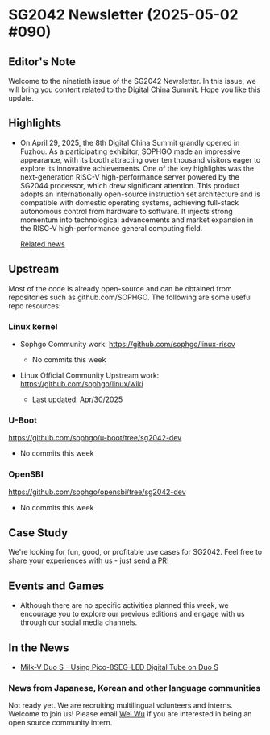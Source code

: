 # SG2042 Newsletter (2025-05-02 #090)

## Editor's Note

Welcome to the ninetieth issue of the SG2042 Newsletter.  In this issue, we will bring you content related to the Digital China Summit. Hope you like this update.

## Highlights

+ On April 29, 2025, the 8th Digital China Summit grandly opened in Fuzhou. As a participating exhibitor, SOPHGO made an impressive appearance, with its booth attracting over ten thousand visitors eager to explore its innovative achievements. One of the key highlights was the next-generation RISC-V high-performance server powered by the SG2044 processor, which drew significant attention. This product adopts an internationally open-source instruction set architecture and is compatible with domestic operating systems, achieving full-stack autonomous control from hardware to software. It injects strong momentum into technological advancements and market expansion in the RISC-V high-performance general computing field.

  [Related news](https://mp.weixin.qq.com/s/mJ-AW-Wfcf7JBY5ADZ1MXQ?scene=1)

## Upstream

Most of the code is already open-source and can be obtained from repositories such as github.com/SOPHGO. The following are some useful repo resources:

### Linux kernel

+ Sophgo Community work: https://github.com/sophgo/linux-riscv

  + No commits this week

+ Linux Official Community Upstream work: https://github.com/sophgo/linux/wiki

  + Last updated: Apr/30/2025


### U-Boot

https://github.com/sophgo/u-boot/tree/sg2042-dev

+ No commits this week

### OpenSBI

https://github.com/sophgo/opensbi/tree/sg2042-dev

+ No commits this week

## Case Study

We're looking for fun, good, or profitable use cases for SG2042. Feel free to share your experiences with us - [just send a PR!](https://github.com/sophgocommunity/SG2042-Newsletter/pulls)

## Events and Games

- Although there are no specific activities planned this week, we encourage you to explore our previous editions and engage with us through our social media channels.


## In the News

+ [Milk-V Duo S - Using Pico-8SEG-LED Digital Tube on Duo S][news-1]

[news-1]:https://www.bilibili.com/video/BV1jpLyzgE3T

### News from Japanese, Korean and other language communities

Not ready yet. We are recruiting multilingual volunteers and interns. Welcome to join us! Please email [Wei Wu](mailto:wuwei2016@iscas.ac.cn) if you are interested in being an open source community intern.